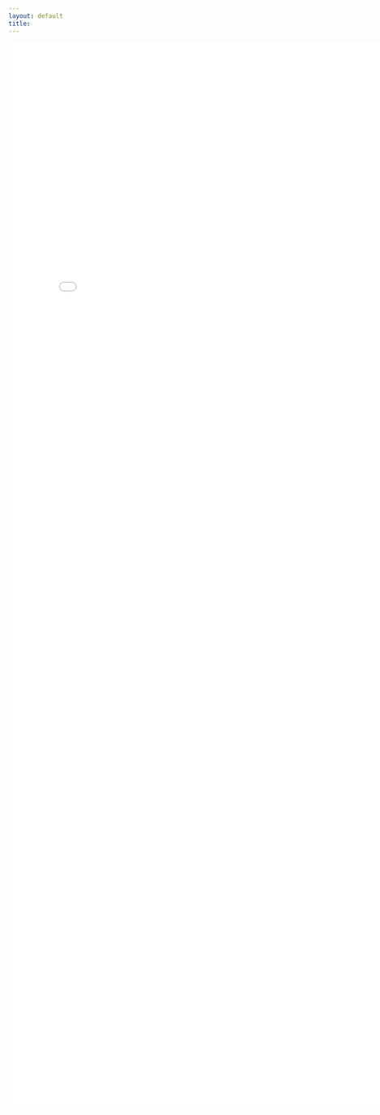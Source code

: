 ```yaml
---
layout: default
title: 
---
```

<embed src="/docs/mWork/HMI/OPManual.pdf" width="800px" height="2100px" />